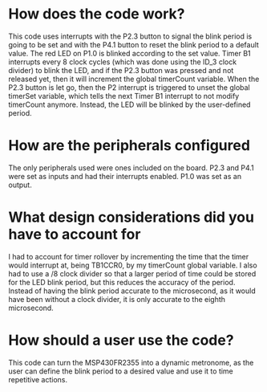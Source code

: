 # How does the code work?
This code uses interrupts with the P2.3 button to signal the blink period is going to be set and with the P4.1 button to reset the blink period to a default value. The red LED on P1.0 is blinked according to the set value. Timer B1 interrupts every 8 clock cycles (which was done using the ID_3 clock divider) to blink the LED, and if the P2.3 button was pressed and not released yet, then it will increment the global timerCount variable. When the P2.3 button is let go, then the P2 interrupt is triggered to unset the global timerSet variable, which tells the next Timer B1 interrupt to not modify timerCount anymore. Instead, the LED will be blinked by the user-defined period.
# How are the peripherals configured
The only peripherals used were ones included on the board. P2.3 and P4.1 were set as inputs and had their interrupts enabled. P1.0 was set as an output.
# What design considerations did you have to account for
I had to account for timer rollover by incrementing the time that the timer would interrupt at, being TB1CCR0, by my timerCount global variable. I also had to use a /8 clock divider so that a larger period of time could be stored for the LED blink period, but this reduces the accuracy of the period. Instead of having the blink period accurate to the microsecond, as it would have been without a clock divider, it is only accurate to the eighth microsecond.
# How should a user use the code?
This code can turn the MSP430FR2355 into a dynamic metronome, as the user can define the blink period to a desired value and use it to time repetitive actions.

